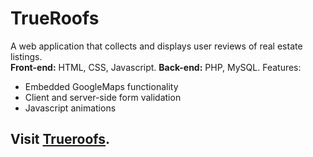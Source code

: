 # TrueRoofs

A web application that collects and displays user reviews of real estate listings.  
**Front-end:** HTML, CSS, Javascript. **Back-end:** PHP, MySQL. 
Features:
- Embedded GoogleMaps functionality
- Client and server-side form validation
- Javascript animations

## Visit [Trueroofs](http://3.130.249.183/).
